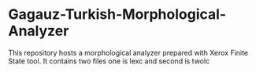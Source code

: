 # Gagauz-Turkish-Morphological-Analyzer
This repository hosts a morphological analyzer prepared with Xerox Finite State tool. 
It contains two files one is lexc and second is twolc
